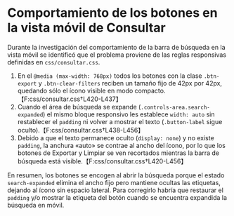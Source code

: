 # Comportamiento de los botones en la vista móvil de Consultar

Durante la investigación del comportamiento de la barra de búsqueda en la vista móvil se identificó que el problema proviene de las reglas responsivas definidas en `css/consultar.css`.

1. En el `@media (max-width: 768px)` todos los botones con la clase `.btn-export` y `.btn-clear-filters` reciben un tamaño fijo de 42px por 42px, quedando sólo el ícono visible en modo compacto.【F:css/consultar.css†L420-L437】
2. Cuando el área de búsqueda se expande (`.controls-area.search-expanded`) el mismo bloque responsivo les establece `width: auto` sin restablecer el `padding` ni volver a mostrar el texto (`.button-label` sigue oculto).【F:css/consultar.css†L438-L456】
3. Debido a que el texto permanece oculto (`display: none`) y no existe `padding`, la anchura «auto» se contrae al ancho del ícono, por lo que los botones de Exportar y Limpiar se ven recortados mientras la barra de búsqueda está visible.【F:css/consultar.css†L420-L456】

En resumen, los botones se encogen al abrir la búsqueda porque el estado `search-expanded` elimina el ancho fijo pero mantiene ocultas las etiquetas, dejando al ícono sin espacio lateral. Para corregirlo habría que restaurar el `padding` y/o mostrar la etiqueta del botón cuando se encuentra expandida la búsqueda en móvil.
